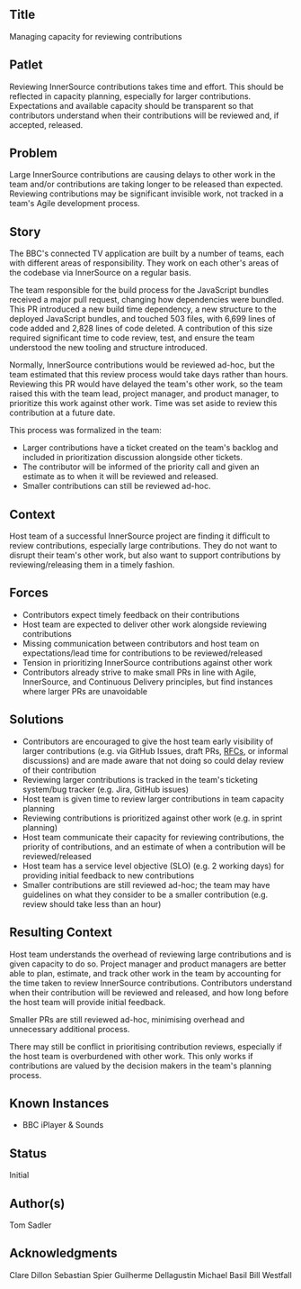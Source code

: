 ## Title

Managing capacity for reviewing contributions

## Patlet

Reviewing InnerSource contributions takes time and effort. This should be reflected in capacity planning, especially for larger contributions. Expectations and available capacity should be transparent so that contributors understand when their contributions will be reviewed and, if accepted, released.

## Problem

Large InnerSource contributions are causing delays to other work in the team and/or contributions are taking longer to be released than expected. Reviewing contributions may be significant invisible work, not tracked in a team's Agile development process.

## Story

The BBC's connected TV application are built by a number of teams, each with different areas of responsibility. They work on each other's areas of the codebase via InnerSource on a regular basis.

The team responsible for the build process for the JavaScript bundles received a major pull request, changing how dependencies were bundled. This PR introduced a new build time dependency, a new structure to the deployed JavaScript bundles, and touched 503 files, with 6,699 lines of code added and 2,828 lines of code deleted. A contribution of this size required significant time to code review, test, and ensure the team understood the new tooling and structure introduced.

Normally, InnerSource contributions would be reviewed ad-hoc, but the team estimated that this review process would take days rather than hours. Reviewing this PR would have delayed the team's other work, so the team raised this with the team lead, project manager, and product manager, to prioritize this work against other work. Time was set aside to review this contribution at a future date.

This process was formalized in the team:

* Larger contributions have a ticket created on the team's backlog and included in prioritization discussion alongside other tickets.
* The contributor will be informed of the priority call and given an estimate as to when it will be reviewed and released.
* Smaller contributions can still be reviewed ad-hoc.

## Context

Host team of a successful InnerSource project are finding it difficult to review contributions, especially large contributions. They do not want to disrupt their team's other work, but also want to support contributions by reviewing/releasing them in a timely fashion.

## Forces

* Contributors expect timely feedback on their contributions
* Host team are expected to deliver other work alongside reviewing contributions
* Missing communication between contributors and host team on expectations/lead time for contributions to be reviewed/released
* Tension in prioritizing InnerSource contributions against other work
* Contributors already strive to make small PRs in line with Agile, InnerSource, and Continuous Delivery principles, but find instances where larger PRs are unavoidable

## Solutions

* Contributors are encouraged to give the host team early visibility of larger contributions (e.g. via GitHub Issues, draft PRs, [RFCs](../2-structured/transparent-cross-team-decision-making-using-rfcs.md), or informal discussions) and are made aware that not doing so could delay review of their contribution
* Reviewing larger contributions is tracked in the team's ticketing system/bug tracker (e.g. Jira, GitHub issues)
* Host team is given time to review larger contributions in team capacity planning
* Reviewing contributions is prioritized against other work (e.g. in sprint planning)
* Host team communicate their capacity for reviewing contributions, the priority of contributions, and an estimate of when a contribution will be reviewed/released
* Host team has a service level objective (SLO) (e.g. 2 working days) for providing initial feedback to new contributions 
* Smaller contributions are still reviewed ad-hoc; the team may have guidelines on what they consider to be a smaller contribution (e.g. review should take less than an hour)

## Resulting Context

Host team understands the overhead of reviewing large contributions and is given capacity to do so. Project manager and product managers are better able to plan, estimate, and track other work in the team by accounting for the time taken to review InnerSource contributions. Contributors understand when their contribution will be reviewed and released, and how long before the host team will provide initial feedback.

Smaller PRs are still reviewed ad-hoc, minimising overhead and unnecessary additional process.

There may still be conflict in prioritising contribution reviews, especially if the host team is overburdened with other work. This only works if contributions are valued by the decision makers in the team's planning process.

## Known Instances

- BBC iPlayer & Sounds

## Status

Initial

## Author(s)

Tom Sadler

## Acknowledgments

Clare Dillon
Sebastian Spier
Guilherme Dellagustin
Michael Basil
Bill Westfall
